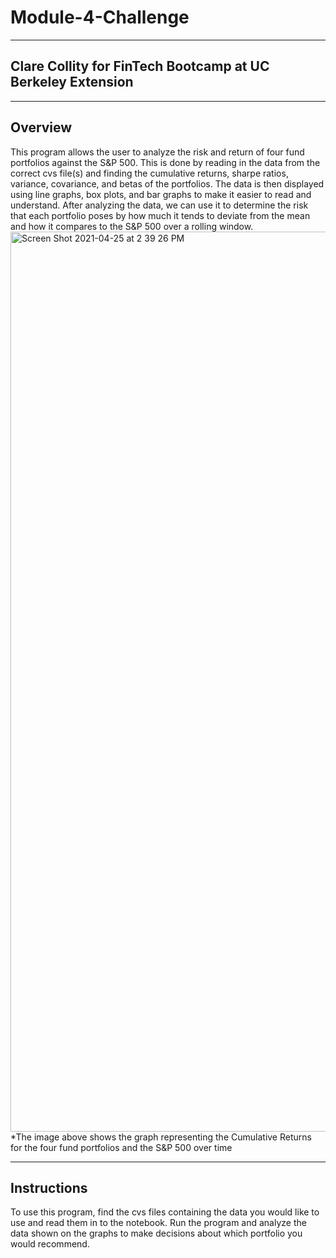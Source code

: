 # Module-4-Challenge

-----

## Clare Collity for FinTech Bootcamp at UC Berkeley Extension 

-----

## Overview
This program allows the user to analyze the risk and return of four fund portfolios against the S&P 500. This is done by reading in the data from the correct cvs file(s) and finding the cumulative returns, sharpe ratios, variance, covariance, and betas of the portfolios. The data is then displayed using line graphs, box plots, and bar graphs to make it easier to read and understand. After analyzing the data, we can use it to determine the risk that each portfolio poses by how much it tends to deviate from the mean and how it compares to the S&P 500 over a rolling window. 
<img width="1440" alt="Screen Shot 2021-04-25 at 2 39 26 PM" src="https://user-images.githubusercontent.com/81061058/116010499-25289b00-a5d4-11eb-8345-aeee64c15460.png">
*The image above shows the graph representing the Cumulative Returns for the four fund portfolios and the S&P 500 over time

-----

## Instructions 
To use this program, find the cvs files containing the data you would like to use and read them in to the notebook. Run the program and analyze the data shown on the graphs to make decisions about which portfolio you would recommend.
